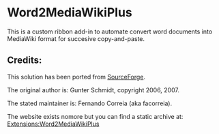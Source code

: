 # Word2MediaWikiPlus
This is a custom ribbon add-in to automate convert word documents into MediaWiki format
for succesive copy-and-paste.

## Credits:
This solution has been ported from [SourceForge](https://sourceforge.net/projects/word2mediawikip/files/Word2MediaWikiPlus/1.0.0/Word2MediaWikiPlus-1.0.0.zip/download).

The original author is: Gunter Schmidt, copyright 2006, 2007.

The stated maintainer is: Fernando Correia (aka facorreia).

The website exists nomore but you can find a static archive at:
[Extensions:Word2MediaWikiPlus](https://www.mediawiki.org/w/index.php?oldid=819184)

